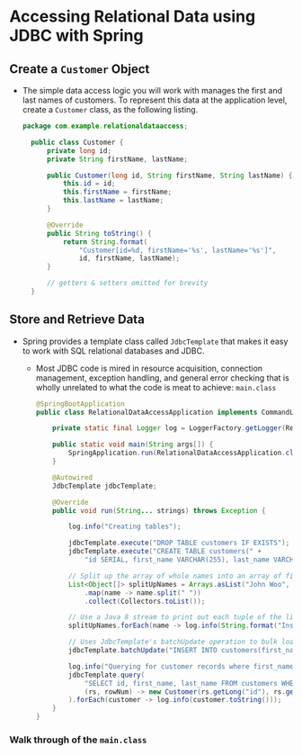 # Accessing Relational Data using JDBC with Spring
## Create a ```Customer``` Object
* The simple data access logic you will work with manages the first and last names of customers. To represent this data at the application level, create a ```Customer``` class, as the following listing.
  ```java
  package com.example.relationaldataaccess;

    public class Customer {
        private long id;
        private String firstName, lastName;

        public Customer(long id, String firstName, String lastName) {
            this.id = id;
            this.firstName = firstName;
            this.lastName = lastName;
        }

        @Override
        public String toString() {
            return String.format(
                "Customer[id=%d, firstName='%s', lastName='%s']",
                id, firstName, lastName);
        }

        // getters & setters omitted for brevity
    }
    ```

## Store and Retrieve Data
* Spring provides a template class called ```JdbcTemplate``` that makes it easy to work with SQL relational databases and JDBC.
  * Most JDBC code is mired in resource acquisition, connection management, exception handling, and general error checking that is wholly unrelated to what the code is meat to achieve: ```main.class```


    ```java
    @SpringBootApplication
    public class RelationalDataAccessApplication implements CommandLineRunner {

        private static final Logger log = LoggerFactory.getLogger(RelationalDataAccessApplication.class);

        public static void main(String args[]) {
            SpringApplication.run(RelationalDataAccessApplication.class, args);
        }

        @Autowired
        JdbcTemplate jdbcTemplate;

        @Override
        public void run(String... strings) throws Exception {

            log.info("Creating tables");

            jdbcTemplate.execute("DROP TABLE customers IF EXISTS");
            jdbcTemplate.execute("CREATE TABLE customers(" +
                "id SERIAL, first_name VARCHAR(255), last_name VARCHAR(255))");

            // Split up the array of whole names into an array of first/last names
            List<Object[]> splitUpNames = Arrays.asList("John Woo", "Jeff Dean", "Josh Bloch", "Josh Long").stream()
                .map(name -> name.split(" "))
                .collect(Collectors.toList());

            // Use a Java 8 stream to print out each tuple of the list
            splitUpNames.forEach(name -> log.info(String.format("Inserting customer record for %s %s", name[0], name[1])));

            // Uses JdbcTemplate's batchUpdate operation to bulk load data
            jdbcTemplate.batchUpdate("INSERT INTO customers(first_name, last_name) VALUES (?,?)", splitUpNames);

            log.info("Querying for customer records where first_name = 'Josh':");
            jdbcTemplate.query(
                "SELECT id, first_name, last_name FROM customers WHERE first_name = ?", new Object[] { "Josh" },
                (rs, rowNum) -> new Customer(rs.getLong("id"), rs.getString("first_name"), rs.getString("last_name"))
            ).forEach(customer -> log.info(customer.toString()));
        }
    }
    ```
### Walk through of the ```main.class```

